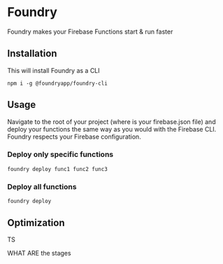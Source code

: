 # Foundry

Foundry makes your Firebase Functions start & run faster

## Installation
This will install Foundry as a CLI

`npm i -g @foundryapp/foundry-cli`

## Usage

Navigate to the root of your project (where is your firebase.json file) and deploy your functions the same way as you would with the Firebase CLI. Foundry respects your Firebase configuration.

### Deploy only specific functions
`foundry deploy func1 func2 func3`

### Deploy all functions
`foundry deploy`

## Optimization

TS

WHAT ARE the stages